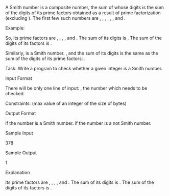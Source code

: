 A Smith number is a composite number, the sum of whose digits is the sum of the digits of its prime factors obtained as a result of prime factorization (excluding ). The first few such numbers are , , , , , , and .

Example:

So, its prime factors are , , , , and .
The sum of its digits is .
The sum of the digits of its factors is .

Similarly,  is a Smith number.
, and the sum of its digits is the same as the sum of the digits of its prime factors: .

Task:
Write a program to check whether a given integer is a Smith number.

Input Format

There will be only one line of input: , the number which needs to be checked.

Constraints:
 (max value of an integer of the size of  bytes)

Output Format

 if the number is a Smith number.
 if the number is a not Smith number.

Sample Input

378

Sample Output

1

Explanation

Its prime factors are , , , , and .
The sum of its digits is .
The sum of the digits of its factors is .
